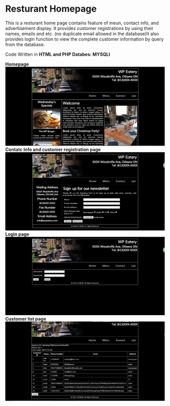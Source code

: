 # Resturant Homepage
This is a resturant home page contains feature of meun, contact info, and advertisement display. It provides customer registrations by using their names, emails and etc. (no duplicate email allowed in the database)It also provides login function to view the complete customer information by query from the database.

Code Written in <b>HTML<b> and <b>PHP</b>
Databes: MYSQLI

Homepage 
![alt tag](https://raw.githubusercontent.com/jian6/resturant_website/master/snapshots/home.png)
Contatc Info and customer registration page
![alt tag](https://raw.githubusercontent.com/jian6/resturant_website/master/snapshots/contact.png)
Login page 
![alt tag](https://raw.githubusercontent.com/jian6/resturant_website/master/snapshots/login.png)
Customer list page
![alt tag](https://raw.githubusercontent.com/jian6/resturant_website/master/snapshots/list.png)